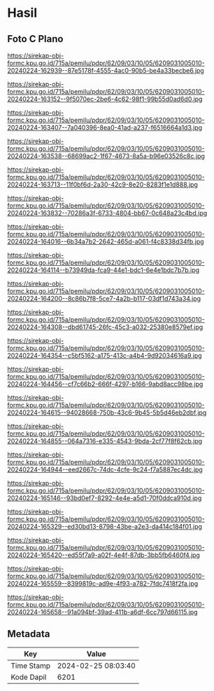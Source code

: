 # Hasil

## Foto C Plano

https://sirekap-obj-formc.kpu.go.id/715a/pemilu/pdpr/62/09/03/10/05/6209031005010-20240224-162939--87e5178f-4555-4ac0-90b5-be4a33becbe6.jpg

https://sirekap-obj-formc.kpu.go.id/715a/pemilu/pdpr/62/09/03/10/05/6209031005010-20240224-163152--9f5070ec-2be6-4c62-98f1-99b55d0ad6d0.jpg

https://sirekap-obj-formc.kpu.go.id/715a/pemilu/pdpr/62/09/03/10/05/6209031005010-20240224-163407--7a040396-8ea0-41ad-a237-f6516664a1d3.jpg

https://sirekap-obj-formc.kpu.go.id/715a/pemilu/pdpr/62/09/03/10/05/6209031005010-20240224-163538--68699ac2-1f67-4673-8a5a-b96e03526c8c.jpg

https://sirekap-obj-formc.kpu.go.id/715a/pemilu/pdpr/62/09/03/10/05/6209031005010-20240224-163713--11f0bf6d-2a30-42c9-8e20-8283f1e1d888.jpg

https://sirekap-obj-formc.kpu.go.id/715a/pemilu/pdpr/62/09/03/10/05/6209031005010-20240224-163832--70286a3f-6733-4804-bb67-0c648a23c4bd.jpg

https://sirekap-obj-formc.kpu.go.id/715a/pemilu/pdpr/62/09/03/10/05/6209031005010-20240224-164016--6b34a7b2-2642-465d-a061-f4c8338d34fb.jpg

https://sirekap-obj-formc.kpu.go.id/715a/pemilu/pdpr/62/09/03/10/05/6209031005010-20240224-164114--b73949da-fca9-44e1-bdc1-6e4e1bdc7b7b.jpg

https://sirekap-obj-formc.kpu.go.id/715a/pemilu/pdpr/62/09/03/10/05/6209031005010-20240224-164200--8c86b7f8-5ce7-4a2b-b117-03df1d743a34.jpg

https://sirekap-obj-formc.kpu.go.id/715a/pemilu/pdpr/62/09/03/10/05/6209031005010-20240224-164308--dbd61745-26fc-45c3-a032-25380e8579ef.jpg

https://sirekap-obj-formc.kpu.go.id/715a/pemilu/pdpr/62/09/03/10/05/6209031005010-20240224-164354--c5bf5162-a175-413c-a4b4-9d92034616a9.jpg

https://sirekap-obj-formc.kpu.go.id/715a/pemilu/pdpr/62/09/03/10/05/6209031005010-20240224-164456--cf7c66b2-666f-4297-b166-9abd8acc98be.jpg

https://sirekap-obj-formc.kpu.go.id/715a/pemilu/pdpr/62/09/03/10/05/6209031005010-20240224-164615--94028668-750b-43c6-9b45-5b5d46eb2dbf.jpg

https://sirekap-obj-formc.kpu.go.id/715a/pemilu/pdpr/62/09/03/10/05/6209031005010-20240224-164855--064a7316-e335-4543-9bda-2cf77f8f62cb.jpg

https://sirekap-obj-formc.kpu.go.id/715a/pemilu/pdpr/62/09/03/10/05/6209031005010-20240224-164944--eed2667c-74dc-4cfe-9c24-f7a5887ec4dc.jpg

https://sirekap-obj-formc.kpu.go.id/715a/pemilu/pdpr/62/09/03/10/05/6209031005010-20240224-165146--93bd0ef7-8292-4e4e-a5d1-70f0ddca910d.jpg

https://sirekap-obj-formc.kpu.go.id/715a/pemilu/pdpr/62/09/03/10/05/6209031005010-20240224-165329--ed30bd13-8798-43be-a2e3-da414c184f01.jpg

https://sirekap-obj-formc.kpu.go.id/715a/pemilu/pdpr/62/09/03/10/05/6209031005010-20240224-165420--ed55f7a9-a02f-4e4f-87db-3bb5fb6460f4.jpg

https://sirekap-obj-formc.kpu.go.id/715a/pemilu/pdpr/62/09/03/10/05/6209031005010-20240224-165559--8399819c-ad9e-4f93-a782-7fdc7418f2fa.jpg

https://sirekap-obj-formc.kpu.go.id/715a/pemilu/pdpr/62/09/03/10/05/6209031005010-20240224-165658--91a094bf-39ad-411b-a6df-6cc797d66115.jpg


## Metadata

| Key        | Value               |
| ---------- | ------------------- |
| Time Stamp | 2024-02-25 08:03:40 |
| Kode Dapil | 6201                |



